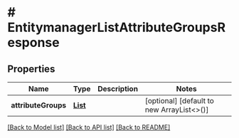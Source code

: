 # # EntitymanagerListAttributeGroupsResponse


## Properties 


Name | Type | Description | Notes
------------ | ------------- | ------------- | -------------
**attributeGroups**| [**List<EntitymanagerAttributeGroup>**](EntitymanagerAttributeGroup.md) |   | [optional] [default to new ArrayList<>()]


[[Back to Model list]](../../README.md#models) [[Back to API list]](../../README.md#endpoints) [[Back to README]](../../README.md)

